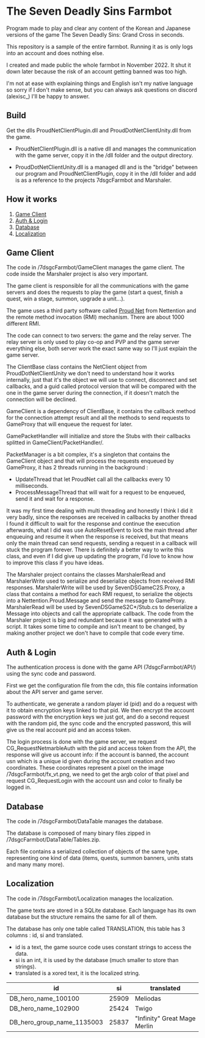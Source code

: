 # The Seven Deadly Sins Farmbot

Program made to play and clear any content of the Korean and Japanese versions of the game The Seven Deadly Sins: Grand Cross in seconds.

This repository is a sample of the entire farmbot. Running it as is only logs into an account and does nothing else.

I created and made public the whole farmbot in November 2022. It shut it down later because the risk of an account getting banned was too high.

I'm not at ease with explaining things and English isn't my native language so sorry if I don't make sense, but you can always ask questions on discord (alexisc_) I'll be happy to answer.

## Build

Get the dlls ProudNetClientPlugin.dll and ProudDotNetClientUnity.dll from the game.

- ProudNetClientPlugin.dll is a native dll and manages the communication with the game server, copy it in the /dll folder and the output directory.

- ProudDotNetClientUnity.dll is a managed dll and is the "bridge" between our program and ProudNetClientPlugin, copy it in the /dll folder and add is as a reference to the projects 7dsgcFarmbot and Marshaler.


## How it works

1. [Game Client](#game-client)
2. [Auth & Login](#auth-login)
3. [Database](#database)
4. [Localization](#localization)


## Game Client

The code in /7dsgcFarmbot/GameClient manages the game client.
The code inside the Marshaler project is also very important.

The game client is responsible for all the communications with the game servers and does the requests to play the game (start a quest, finish a quest, win a stage, summon, upgrade a unit...).

The game uses a third party software called [Proud Net](https://proudnet.com/) from Nettention and the remote method invocation (RMI) mechanism. There are about 1000 different RMI.

The code can connect to two servers: the game and the relay server. The relay server is only used to play co-op and PVP and the game server everything else, both server work the exact same way so I'll just explain the game server.

The ClientBase class contains the NetClient object from ProudDotNetClientUnity we don't need to understand how it works internally, just that it's the object we will use to connect, disconnect and set callbacks, and a guid called protocol version that will be compared with the one in the game server during the connection, if it doesn't match the connection will be declined.

GameClient is a dependency of ClientBase, it contains the callback method for the connection attempt result and all the methods to send requests to GameProxy that will enqueue the request for later.

GamePacketHandler will initialize and store the Stubs with their callbacks splitted in GameClient/PacketHandler/.

PacketManager is a bit complex, it's a singleton that contains the GameClient object and that will process the requests enqueued by GameProxy, it has 2 threads running in the background : 

- UpdateThread that let ProudNet call all the callbacks every 10 milliseconds.
- ProcessMessageThread that will wait for a request to be enqueued, send it and wait for a response.

It was my first time dealing with multi threading and honestly I think I did it very badly, since the responses are received in callbacks by another thread I found it difficult to wait for the response and continue the execution afterwards, what I did was use AutoResetEvent to lock the main thread after enqueuing and resume it when the response is received, but that means only the main thread can send requests, sending a request in a callback will stuck the program forever.
There is definitely a better way to write this class, and even if I did give up updating the program, I'd love to know how to improve this class if you have ideas.

The Marshaler project contains the classes MarshalerRead and MarshalerWrite used to serialize and deserialize objects from received RMI responses.
MarshalerWrite will be used by SevenDSGameC2S.Proxy, a class that contains a method for each RMI request, to serialize the objects into a Nettention.Proud.Message and send the message to GameProxy.
MarshalerRead will be used by SevenDSGameS2C*/Stub.cs to deserialize a Message into objects and call the appropriate callback.
The code from the Marshaler project is big and redundant because it was generated with a script. It takes some time to compile and isn't meant to be changed, by making another project we don't have to compile that code every time.


## Auth & Login

The authentication process is done with the game API (7dsgcFarmbot/API/) using the sync code and password.

First we get the configuration file from the cdn, this file contains information about the API server and game server.

To authenticate, we generate a random player id (pid) and do a request with it to obtain encryption keys linked to that pid.
We then encrypt the account password with the encryption keys we just got, and do a second request with the random pid, the sync code and the encrypted password, this will give us the real account pid and an access token.

The login process is done with the game server, we request CG_RequestNetmarbleAuth with the pid and access token from the API, the response will give us account info: if the account is banned, the account usn which is a unique id given during the account creation and two coordinates. These coordinates represent a pixel on the image /7dsgcFarmbot/fx_vt.png, we need to get the argb color of that pixel and request CG_RequestLogin with the account usn and color to finally be logged in.


## Database

The code in /7dsgcFarmbot/DataTable manages the database.

The database is composed of many binary files zipped in /7dsgcFarmbot/DataTable/Tables.zip.

Each file contains a serialized collection of objects of the same type, representing one kind of data (items, quests, summon banners, units stats and many many more).


## Localization

The code in /7dsgcFarmbot/Localization manages the localization.

The game texts are stored in a SQLite database. Each language has its own database but the structure remains the same for all of them.

The database has only one table called TRANSLATION, this table has 3 columns : id, si and translated.

- id is a text, the game source code uses constant strings to access the data.
- si is an int, it is used by the database (much smaller to store than strings).
- translated is a xored text, it is the localized string.

| id | si | translated |
| - | - | - |
| DB_hero_name_100100 | 25909 | Meliodas |
| DB_hero_name_102900 | 25424 | Twigo |
| DB_hero_group_name_1135003 | 25837 | "Infinity" Great Mage Merlin |

